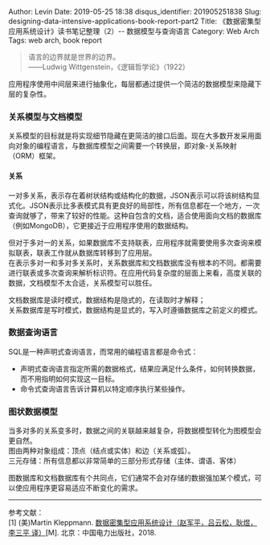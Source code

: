 Author: Levin
Date: 2019-05-25 18:38
disqus_identifier: 201905251838
Slug: designing-data-intensive-applications-book-report-part2
Title: 《数据密集型应用系统设计》读书笔记整理（2）-- 数据模型与查询语言
Category: Web Arch
Tags: web arch, book report

> 语言的边界就是世界的边界。  
> ——Ludwig Wittgenstein，《逻辑哲学论》（1922）

应用程序使用中间层来进行抽象化，每层都通过提供一个简洁的数据模型来隐藏下层的复杂性。

### 关系模型与文档模型

关系模型的目标就是将实现细节隐藏在更简洁的接口后面。现在大多数开发采用面向对象的编程语言，与数据库模型之间需要一个转换层，即对象-关系映射（ORM）框架。

#### 关系

一对多关系，表示存在着树状结构或结构化的数据，JSON表示可以将该树结构显式化。JSON表示比多表模式具有更良好的局部性，所有信息都在一个地方，一次查询就够了，带来了较好的性能。这种自包含的文档，适合使用面向文档的数据库（例如MongoDB），它更接近于应用程序使用的数据结构。

但对于多对一的关系，如果数据库不支持联表，应用程序就需要使用多次查询来模拟联表，联表工作就从数据库转移到了应用层。  
在表示多对一和多对多关系时，关系数据库和文档数据库没有根本的不同。都需要进行联表或多次查询来解析标识符。在应用代码复杂度的层面上来看，高度关联的数据，文档模型不太合适，关系模型可以胜任。

文档数据库是读时模式，数据结构是隐式的，在读取时才解释；  
关系数据库是写时模式，数据结构是显式的，写入时遵循数据库之前定义的模式。

### 数据查询语言

SQL是一种声明式查询语言，而常用的编程语言都是命令式：

* 声明式查询语言指定所需的数据格式，结果应满足什么条件，如何转换数据，而不用指明如何实现这一目标。
* 命令式查询语言告诉计算机以特定顺序执行某些操作。

### 图状数据模型

当多对多的关系变多时，数据之间的关联越来越复杂，将数据模型转化为图模型会更自然。  
图由两种对象组成：顶点（结点或实体）和边（关系或弧）。  
三元存储：所有信息都以非常简单的三部分形式存储（主体、谓语、客体）

图数据库和文档数据库有个共同点，它们通常不会对存储的数据强加某个模式，可以使应用程序更容易适应不断变化的需求。

---

参考文献：  
[1] \(美\)Martin Kleppmann. [数据密集型应用系统设计（赵军平，吕云松，耿煜，李三平 译）](https://www.bicky.me/url.html#https://book.douban.com/subject/30329536/)[M]. 北京：中国电力出版社，2018.


